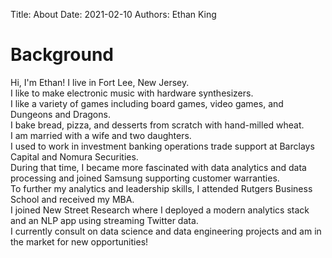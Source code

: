 Title: About
Date: 2021-02-10 
Authors: Ethan King
<!---Summary: Stuff
Category: About
Tags: about
Slug: about---> 


# Background

Hi, I'm Ethan! I live in Fort Lee, New Jersey.  
I like to make electronic music with hardware synthesizers.  
I like a variety of games including board games, video games, and Dungeons and Dragons.  
I bake bread, pizza, and desserts from scratch with hand-milled wheat.  
I am married with a wife and two daughters.  
I used to work in investment banking operations trade support at Barclays Capital and Nomura Securities.  
During that time, I became more fascinated with data analytics and data processing and joined Samsung supporting customer warranties.  
To further my analytics and leadership skills, I attended Rutgers Business School and received my MBA.  
I joined New Street Research where I deployed a modern analytics stack and an NLP app using streaming Twitter data.  
I currently consult on data science and data engineering projects and am in the market for new opportunities!  




